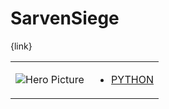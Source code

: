# SarvenSiege 

{link}
<table>
<tr>
<td>

![Hero Picture](hero.png?raw=true "Hero Picture")

</td>
<td>
<ul>
<li>

[PYTHON](SarvenSiege.py)

</li>
</td>
</tr>
<table>